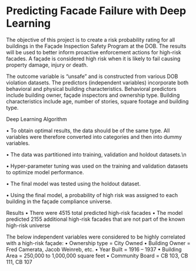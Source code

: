 # Predicting Facade Failure with Deep Learning

The objective of this project is to create a risk probability rating for all buildings in the Façade Inspection Safety Program at the DOB. The results will be used to better inform proactive enforcement actions for high-risk facades. A façade is considered high risk when it is likely to fail causing property damage, injury or death.

The outcome variable is “unsafe” and is constructed from various DOB violation datasets. The predictors (independent variables) incorporate both behavioral and physical building characteristics. Behavioral predictors include building owner, façade inspectors and ownership type. Building characteristics include age, number of stories, square footage and building type. 

Deep Learning Algorithm

•	To obtain optimal results, the data should be of the same type. All variables were therefore converted into categories and then into dummy variables.

•	The data was partitioned into training, validation and holdout datasets.\n

•	Hyper-parameter tuning was used on the training and validation datasets to optimize model performance.

•	The final model was tested using the holdout dataset.

•	Using the final model, a probability of high risk was assigned to each building in the façade compliance universe.

Results
•	There were 4515 total predicted high-risk facades
•	The model predicted 2155 additional high-risk facades that are not part of the known high-risk universe

The below independent variables were considered to be highly correlated with a high-risk façade:
•	Ownership type = City Owned
•	Building Owner = Fred Camerata, Jacob Weinreb, etc.
•	Year Built = 1916 – 1937
•	Building Area = 250,000 to 1,000,000 square feet
•	Community Board = CB 103, CB 111, CB 107
